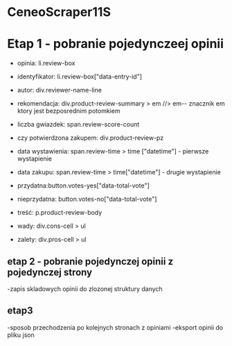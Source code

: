 # CeneoScraper11S
# Etap 1 - pobranie pojedynczeej opinii 
- opinia: li.review-box
- identyfikator: li.review-box["data-entry-id"]
- autor: div.reviewer-name-line
- rekomendacja: div.product-review-summary > em  //> em-- znacznik                              em ktory jest bezposrednim potomkiem  
- liczba gwiazdek: span.review-score-count
- czy potwierdzona zakupem: div.product-review-pz
- data wystawienia: span.review-time > time
            ["datetime"] - pierwsze wystapienie
- data zakupu: span.review-time > time["datetime"] - drugie wystapienie

- przydatna:button.votes-yes["data-total-vote"]
- nieprzydatna: button.votes-no["data-total-vote"]
- treść: p.product-review-body
- wady: div.cons-cell > ul
- zalety: div.pros-cell > ul

## etap 2 - pobranie pojedynczej opinii z pojedynczej strony
-zapis skladowych opinii do zlozonej struktury danych
## etap3
-sposob przechodzenia po kolejnych stronach z opiniami
-eksport opinii do pliku json
